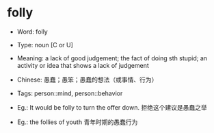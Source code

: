 # folly

- Word: folly

- Type: noun [C or U]
- Meaning: a lack of good judgement; the fact of doing sth stupid; an activity or idea that shows a lack of judgement
- Chinese: 愚蠢；愚笨；愚蠢的想法（或事情、行为）
- Tags: person::mind, person::behavior
- Eg.: It would be folly to turn the offer down. 拒绝这个建议是愚蠢之举
- Eg.: the follies of youth 青年时期的愚蠢行为

